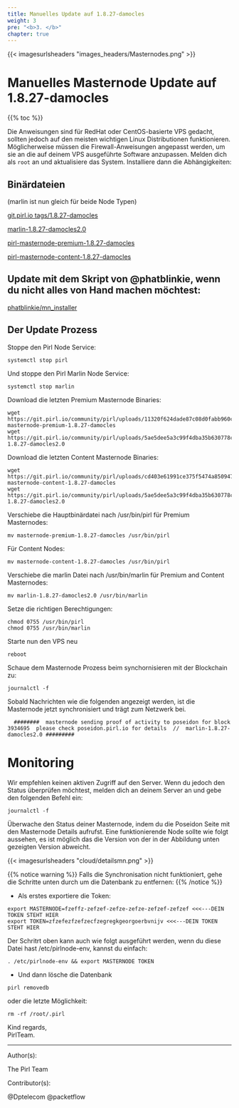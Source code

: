 ```yaml
---
title: Manuelles Update auf 1.8.27-damocles
weight: 3
pre: "<b>3. </b>"
chapter: true
---
```


{{< imagesurlsheaders "images_headers/Masternodes.png" >}}

# Manuelles Masternode Update auf 1.8.27-damocles

{{% toc %}}

Die Anweisungen sind für RedHat oder CentOS-basierte VPS gedacht, sollten jedoch auf den meisten wichtigen Linux Distributionen funktionieren.
Möglicherweise müssen die Firewall-Anweisungen angepasst werden, um sie an die auf deinem VPS ausgeführte Software anzupassen.
Melden dich als `root` an und aktualisiere das System. Installiere dann die Abhängigkeiten:

## Binärdateien

(marlin ist nun gleich für beide Node Typen)

[git.pirl.io tags/1.8.27-damocles](https://git.pirl.io/community/pirl/tags/1.8.27-damocles)

[marlin-1.8.27-damocles2.0](https://git.pirl.io/community/pirl/uploads/5ae5dee5a3c99f4dba35b630778c1fd1/marlin-1.8.27-damocles2.0)

[pirl-masternode-premium-1.8.27-damocles](https://git.pirl.io/community/pirl/uploads/11320f624dade87c08d0fabb960cebca/pirl-masternode-premium-1.8.27-damocles)

[pirl-masternode-content-1.8.27-damocles](https://git.pirl.io/community/pirl/uploads/cd403e61991ce375f5474a8509472572/pirl-masternode-content-1.8.27-damocles)

## Update mit dem Skript von @phatblinkie, wenn du nicht alles von Hand machen möchtest:

[phatblinkie/mn_installer](https://github.com/phatblinkie/mn_installer)

## Der Update Prozess

Stoppe den Pirl Node Service:

```
systemctl stop pirl
```

Und stoppe den Pirl Marlin Node Service:

```
systemctl stop marlin
```

Download die letzten Premium Masternode Binaries:

```
wget https://git.pirl.io/community/pirl/uploads/11320f624dade87c08d0fabb960cebca/pirl-masternode-premium-1.8.27-damocles
wget https://git.pirl.io/community/pirl/uploads/5ae5dee5a3c99f4dba35b630778c1fd1/marlin-1.8.27-damocles2.0
```

Download die letzten Content Masternode Binaries:

```
wget https://git.pirl.io/community/pirl/uploads/cd403e61991ce375f5474a8509472572/pirl-masternode-content-1.8.27-damocles
wget https://git.pirl.io/community/pirl/uploads/5ae5dee5a3c99f4dba35b630778c1fd1/marlin-1.8.27-damocles2.0
```

Verschiebe die Hauptbinärdatei nach /usr/bin/pirl für Premium Masternodes:  

```
mv masternode-premium-1.8.27-damocles /usr/bin/pirl
```

Für Content Nodes:

```
mv masternode-content-1.8.27-damocles /usr/bin/pirl
```

Verschiebe die marlin Datei nach /usr/bin/marlin für Premium and Content Masternodes:  

```
mv marlin-1.8.27-damocles2.0 /usr/bin/marlin
```

Setze die richtigen Berechtigungen:

```
chmod 0755 /usr/bin/pirl
chmod 0755 /usr/bin/marlin
```

Starte nun den VPS neu

```
reboot
```

Schaue dem Masternode Prozess beim synchornisieren mit der Blockchain zu:

```
journalctl -f
```

Sobald Nachrichten wie die folgenden angezeigt werden, ist die Masternode jetzt synchronisiert und trägt zum Netzwerk bei.

```
  ########  masternode sending proof of activity to poseidon for block  3934695  please check poseidon.pirl.io for details  //  marlin-1.8.27-damocles2.0 #########
```

# Monitoring

Wir empfehlen keinen aktiven Zugriff auf den Server. Wenn du jedoch den Status überprüfen möchtest, melden dich an deinem Server an und gebe den folgenden Befehl ein:

```
journalctl -f
```

Überwache den Status deiner Masternode, indem du die Poseidon Seite mit den Masternode Details aufrufst. Eine funktionierende Node sollte wie folgt aussehen, es ist möglich das die Version von der in der Abbildung unten gezeigten Version abweicht.

{{< imagesurlsheaders "cloud/detailsmn.png" >}}

{{% notice warning %}}
Falls die Synchronisation nicht funktioniert, gehe die Schritte unten durch um die Datenbank zu entfernen:
{{% /notice %}}  

- Als erstes exportiere die Token:

```
export MASTERNODE=fzeffz-zefzef-zefze-zefze-zefzef-zefzef <<<---DEIN TOKEN STEHT HIER
export TOKEN=zfzefezfzefzecfzegregkgeorgoerbvnijv <<<---DEIN TOKEN STEHT HIER

```

Der Schritrt oben kann auch wie folgt ausgeführt werden,
wenn du diese Datei hast /etc/pirlnode-env,
kannst du einfach:  

```
. /etc/pirlnode-env && export MASTERNODE TOKEN
```

- Und dann lösche die Datenbank  

```
pirl removedb
```

oder die letzte Möglichkeit:  

```
rm -rf /root/.pirl
```

Kind regards,  
PirlTeam.  

---
Author(s):

The Pirl Team

Contributor(s):

@Dptelecom
@packetflow

